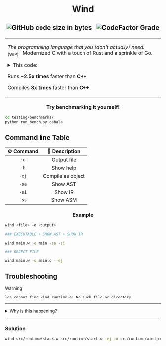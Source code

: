 <h1 align="center">
  <br>
  Wind
</h1>
<h2 align="center">

![GitHub code size in bytes](https://img.shields.io/github/languages/code-size/utcq/wind?style=for-the-badge) <span>&nbsp;</span>
![CodeFactor Grade](https://img.shields.io/codefactor/grade/github/utcq/wind?style=for-the-badge&color=blue)

</h2>

<table>
<tr>
<td>
  
_The programming language that you (don't actually) need._ &nbsp; <sub>(WIP)</sub> &nbsp;
Modernized C with a touch of Rust and a sprinkle of Go.


<details>
  <summary>
    This code:
  </summary>

```rs
func occrec(N: int, last: long, M: long, i: int): long {
    branch[
        N==i: return 0;
    ]
    var maxRes: long=-1;
    var digit: int=3;
    loop[digit<=9] {
        branch[
            digit == (last%10): {}
            else : {
                var newLast: long = (last*10)+digit;
                var modc: long = newLast%M;
                branch [
                    modc > maxRes: {
                        maxRes = modc;
                    }
                ]
                var modr: long = occrec(N, newLast, M, i+1);
                branch[
                    modr > maxRes: {
                        maxRes = modr;
                    }
                ]
            }
        ]
        digit=digit+3;
    }
    return maxRes;
}
```
<sub>

**Problem from Training Olinfo: _[ois_cabala](https://training.olinfo.it/task/ois_cabala/)_**

</sub>

</details>

Runs **~2.5x times** faster than **C++**

Compiles **3x times** faster than **C++**

</td>
</tr>
</table>
<div align="center">
  <h3>Try benchmarking it yourself!</h3>
</div>

```sh
cd testing/benchmarks/
python run_bench.py cabala
```

## Command line Table

| ⚙️ Command |  📜 Description   |
| :--------: | :---------------: |
|    `-o`    |    Output file    |
|    `-h`    |     Show help     |
|   `-ej`    | Compile as object |
|   `-sa`    |     Show AST      |
|   `-si`    |      Show IR      |
|   `-ss`    |     Show ASM      |

<h3 align="center">
Example
</h3>

```sh
wind <file> -o <output>

### EXECUTABLE + SHOW AST + SHOW IR

wind main.w -o main -sa -si

### OBJECT FILE

wind main.w -o main.o --ej
```

## Troubleshooting

> [!WARNING]
> `ld: cannot find wind_runtime.o: No such file or directory`

---

<details>
<summary> Why is this happening? </summary>

[❗] Wind has a runtime utility that is required to jump to main function and run stack checks. Just compile it if it hasn't been done by cmake.

</details>

---

### Solution

```sh
wind src/runtime/stack.w src/runtime/start.w -ej -o src/runtime/wind_runtime.o
```
